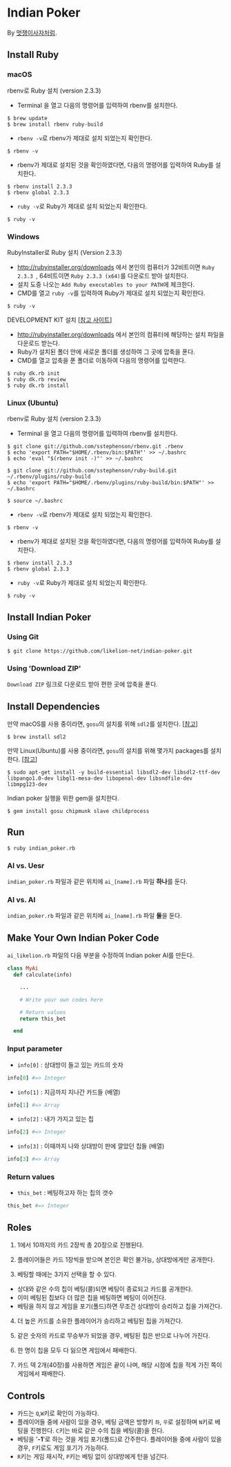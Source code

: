 # Indian Poker
By [멋쟁이사자처럼](http://likelion.net).

## Install Ruby

### macOS

rbenv로 Ruby 설치 (version 2.3.3)

* Terminal 을 열고 다음의 명령어를 입력하여 rbenv를 설치한다.
```console
$ brew update
$ brew install rbenv ruby-build
```
* `rbenv -v`로 rbenv가 제대로 설치 되었는지 확인한다.
```console
$ rbenv -v
```
* rbenv가 제대로 설치된 것을 확인하였다면, 다음의 명령어를 입력하여 Ruby를 설치한다.
```console
$ rbenv install 2.3.3
$ rbenv global 2.3.3
```
* `ruby -v`로 Ruby가 제대로 설치 되었는지 확인한다.
```console
$ ruby -v
```

### Windows

RubyInstaller로 Ruby 설치 (Version 2.3.3)
* http://rubyinstaller.org/downloads 에서 본인의 컴퓨터가 32비트이면 `Ruby 2.3.3 `, 64비트이면 `Ruby 2.3.3 (x64)`를 다운로드 받아 설치한다.
* 설치 도중 나오는 `Add Ruby executables to your PATH`에 체크한다.
* CMD를 열고 `ruby -v`를 입력하여 Ruby가 제대로 설치 되었는지 확인한다.
```console
$ ruby -v
```

DEVELOPMENT KIT 설치 [[참고 사이트](https://github.com/oneclick/rubyinstaller/wiki/Development-Kit)]
* http://rubyinstaller.org/downloads 에서 본인의 컴퓨터에 해당하는 설치 파일을 다운로드 받는다.
* Ruby가 설치된 폴더 안에 새로운 폴더를 생성하여 그 곳에 압축을 푼다.
* CMD를 열고 압축을 푼 폴더로 이동하여 다음의 명령어를 입력한다.
```console
$ ruby dk.rb init
$ ruby dk.rb review
$ ruby dk.rb install
```

### Linux (Ubuntu)

rbenv로 Ruby 설치 (version 2.3.3)
* Terminal 을 열고 다음의 명령어를 입력하여 rbenv를 설치한다.
```console
$ git clone git://github.com/sstephenson/rbenv.git .rbenv
$ echo 'export PATH="$HOME/.rbenv/bin:$PATH"' >> ~/.bashrc
$ echo 'eval "$(rbenv init -)"' >> ~/.bashrc

$ git clone git://github.com/sstephenson/ruby-build.git ~/.rbenv/plugins/ruby-build
$ echo 'export PATH="$HOME/.rbenv/plugins/ruby-build/bin:$PATH"' >> ~/.bashrc

$ source ~/.bashrc
```
* `rbenv -v`로 rbenv가 제대로 설치 되었는지 확인한다.
```console
$ rbenv -v
```
* rbenv가 제대로 설치된 것을 확인하였다면, 다음의 명령어를 입력하여 Ruby를 설치한다.

```console
$ rbenv install 2.3.3
$ rbenv global 2.3.3
```
* `ruby -v`로 Ruby가 제대로 설치 되었는지 확인한다.
```console
$ ruby -v
```

## Install Indian Poker

### Using Git
```console
$ git clone https://github.com/likelion-net/indian-poker.git
```

### Using 'Download ZIP'

`Download ZIP` 링크로 다운로드 받아 편한 곳에 압축을 푼다.

## Install Dependencies
만약 macOS를 사용 중이라면, `gosu`의 설치를 위해 `sdl2`를 설치한다. [[참고](https://github.com/gosu/gosu/wiki/Getting-Started-on-OS-X)]
```console
$ brew install sdl2
```

만약 Linux(Ubuntu)를 사용 중이라면, `gosu`의 설치를 위해 몇가지 packages를 설치한다. [[참고](https://github.com/gosu/gosu/wiki/Getting-Started-on-Linux)]
```console
$ sudo apt-get install -y build-essential libsdl2-dev libsdl2-ttf-dev libpango1.0-dev libgl1-mesa-dev libopenal-dev libsndfile-dev libmpg123-dev
```

Indian poker 실행을 위한 gem을 설치한다.
```console
$ gem install gosu chipmunk slave childprocess
```


## Run
```console
$ ruby indian_poker.rb
```

### AI vs. Uesr
`indian_poker.rb` 파일과 같은 위치에 `ai_[name].rb` 파일 **하나**를 둔다.

### AI vs. AI
`indian_poker.rb` 파일과 같은 위치에 `ai_[name].rb` 파일 **둘**을 둔다.

## Make Your Own Indian Poker Code
`ai_likelion.rb` 파일의 다음 부분을 수정하여 Indian poker AI를 만든다.

```ruby
class MyAi
  def calculate(info)

    ...

    # Write your own codes here

    # Return values
    return this_bet

  end
```

### Input parameter
- `info[0]` : 상대방이 들고 있는 카드의 숫자
```ruby
info[0] #=> Integer
```

- `info[1]` : 지금까지 지나간 카드들 (배열)
```ruby
info[1] #=> Array
```

- `info[2]` : 내가 가지고 있는 칩
```ruby
info[2] #=> Integer
```

- `info[3]` : 이때까지 나와 상대방이 판에 깔았던 칩들 (배열)
```ruby
info[3] #=> Array
```

### Return values
- `this_bet` : 베팅하고자 하는 칩의 갯수
```ruby
this_bet #=> Integer
```

## Roles

1. 1에서 10까지의 카드 2장씩 총 20장으로 진행된다.

2. 플레이어들은 카드 1장씩을 받으며 본인은 확인 불가능, 상대방에게만 공개한다.

3. 베팅할 때에는 3가지 선택을 할 수 있다.
- 상대와 같은 수의 칩이 베팅(콜)되면 베팅이 종료되고 카드를 공개한다.
- 이미 베팅된 칩보다 더 많은 칩을 베팅하면 베팅이 이어진다.
- 베팅을 하지 않고 게임을 포기(폴드)하면 무조건 상대방이 승리하고 칩을 가져간다. 

4. 더 높은 카드를 소유한 플레이어가 승리하고 베팅된 칩을 가져간다.

5. 같은 숫자의 카드로 무승부가 되었을 경우, 베팅된 칩은 반으로 나누어 가진다.

6. 한 명이 칩을 모두 다 잃으면 게임에서 패배한다.

7. 카드 덱 2개(40장)를 사용하면 게임은 끝이 나며, 해당 시점에 칩을 적게 가진 쪽이 게임에서 패배한다.


## Controls

- 카드는 `Q`,`W`키로 확인이 가능하다.
- 플레이어들 중에 사람이 있을 경우, 베팅 금액은 방향키 `좌`, `우`로 설정하며 `N`키로 베팅을 진행한다. `C`키는 바로 같은 수의 칩을 베팅(콜)을 한다.
- 베팅을 '**-1**'로 하는 것을 게임 포기(폴드)로 간주한다. 플레이어들 중에 사람이 있을 경우, `F`키로도 게임 포기가 가능하다.
- `R`키는 게임 재시작, `P`키는 베팅 없이 상대방에게 턴을 넘긴다.
